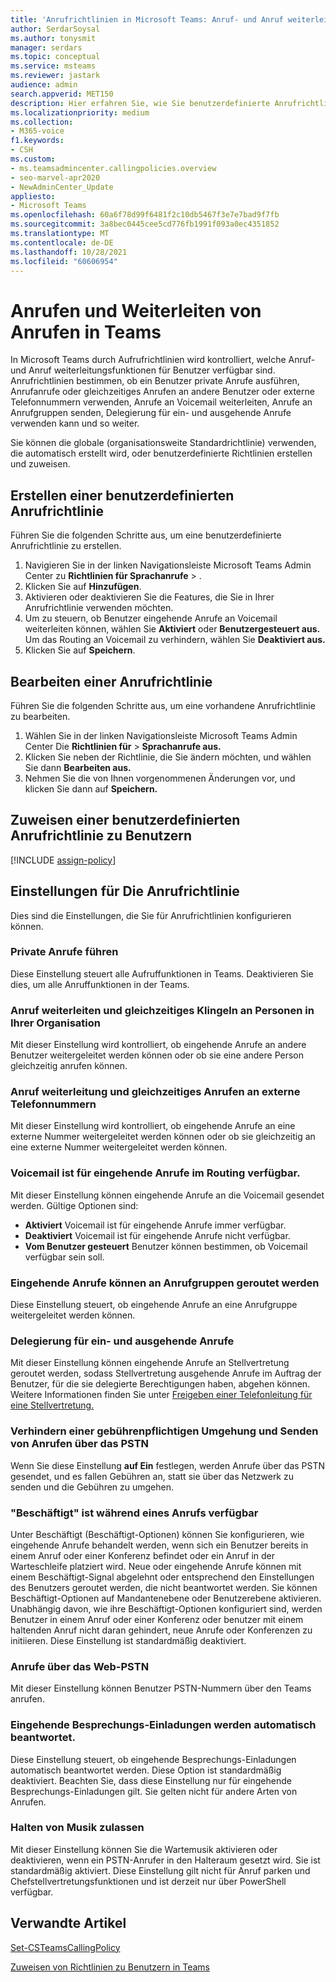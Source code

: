 ```yaml
---
title: 'Anrufrichtlinien in Microsoft Teams: Anruf- und Anruf weiterleitungsfeatures'
author: SerdarSoysal
ms.author: tonysmit
manager: serdars
ms.topic: conceptual
ms.service: msteams
ms.reviewer: jastark
audience: admin
search.appverid: MET150
description: Hier erfahren Sie, wie Sie benutzerdefinierte Anrufrichtlinien in Microsoft Teams sowie verschiedene Anrufrichtlinieneinstellungen erstellen, ändern und hinzufügen.
ms.localizationpriority: medium
ms.collection:
- M365-voice
f1.keywords:
- CSH
ms.custom:
- ms.teamsadmincenter.callingpolicies.overview
- seo-marvel-apr2020
- NewAdminCenter_Update
appliesto:
- Microsoft Teams
ms.openlocfilehash: 60a6f78d99f6481f2c10db5467f3e7e7bad9f7fb
ms.sourcegitcommit: 3a8bec0445cee5cd776fb1991f093a0ec4351852
ms.translationtype: MT
ms.contentlocale: de-DE
ms.lasthandoff: 10/28/2021
ms.locfileid: "60606954"
---
```

# <a name="calling-and-call-forwarding-in-teams"></a>Anrufen und Weiterleiten von Anrufen in Teams

In Microsoft Teams durch Aufrufrichtlinien wird kontrolliert, welche Anruf- und Anruf weiterleitungsfunktionen für Benutzer verfügbar sind. Anrufrichtlinien bestimmen, ob ein Benutzer private Anrufe ausführen, Anrufanrufe oder gleichzeitiges Anrufen an andere Benutzer oder externe Telefonnummern verwenden, Anrufe an Voicemail weiterleiten, Anrufe an Anrufgruppen senden, Delegierung für ein- und ausgehende Anrufe verwenden kann und so weiter.

Sie können die globale (organisationsweite Standardrichtlinie) verwenden, die automatisch erstellt wird, oder benutzerdefinierte Richtlinien erstellen und zuweisen.

## <a name="create-a-custom-calling-policy"></a>Erstellen einer benutzerdefinierten Anrufrichtlinie

Führen Sie die folgenden Schritte aus, um eine benutzerdefinierte Anrufrichtlinie zu erstellen.

1. Navigieren Sie in der linken Navigationsleiste Microsoft Teams Admin Center zu **Richtlinien für Sprachanrufe**  >  .
2. Klicken Sie auf **Hinzufügen**.
3. Aktivieren oder deaktivieren Sie die Features, die Sie in Ihrer Anrufrichtlinie verwenden möchten.
4. Um zu steuern, ob Benutzer eingehende Anrufe an Voicemail weiterleiten können, wählen Sie **Aktiviert** oder **Benutzergesteuert aus.** Um das Routing an Voicemail zu verhindern, wählen Sie **Deaktiviert aus.**
5. Klicken Sie auf **Speichern**.

## <a name="edit-a-calling-policy"></a>Bearbeiten einer Anrufrichtlinie

Führen Sie die folgenden Schritte aus, um eine vorhandene Anrufrichtlinie zu bearbeiten.

1. Wählen Sie in der linken Navigationsleiste Microsoft Teams Admin Center Die **Richtlinien für**  >  **Sprachanrufe aus.**
2. Klicken Sie neben der Richtlinie, die Sie ändern möchten, und wählen Sie dann **Bearbeiten aus.**
3. Nehmen Sie die von Ihnen vorgenommenen Änderungen vor, und klicken Sie dann auf **Speichern.**

## <a name="assign-a-custom-calling-policy-to-users"></a>Zuweisen einer benutzerdefinierten Anrufrichtlinie zu Benutzern

[!INCLUDE [assign-policy](includes/assign-policy.md)]

## <a name="calling-policy-settings"></a>Einstellungen für Die Anrufrichtlinie

Dies sind die Einstellungen, die Sie für Anrufrichtlinien konfigurieren können.

### <a name="make-private-calls"></a>Private Anrufe führen

Diese Einstellung steuert alle Aufruffunktionen in Teams. Deaktivieren Sie dies, um alle Anruffunktionen in der Teams.

### <a name="call-forwarding-and-simultaneous-ringing-to-people-in-your-organization"></a>Anruf weiterleiten und gleichzeitiges Klingeln an Personen in Ihrer Organisation

Mit dieser Einstellung wird kontrolliert, ob eingehende Anrufe an andere Benutzer weitergeleitet werden können oder ob sie eine andere Person gleichzeitig anrufen können.

### <a name="call-forwarding-and-simultaneous-ringing-to-external-phone-numbers"></a>Anruf weiterleitung und gleichzeitiges Anrufen an externe Telefonnummern

Mit dieser Einstellung wird kontrolliert, ob eingehende Anrufe an eine externe Nummer weitergeleitet werden können oder ob sie gleichzeitig an eine externe Nummer weitergeleitet werden können.

### <a name="voicemail-is-available-for-routing-inbound-calls"></a>Voicemail ist für eingehende Anrufe im Routing verfügbar.

Mit dieser Einstellung können eingehende Anrufe an die Voicemail gesendet werden. Gültige Optionen sind:

- **Aktiviert** Voicemail ist für eingehende Anrufe immer verfügbar.
- **Deaktiviert**  Voicemail ist für eingehende Anrufe nicht verfügbar.
- **Vom Benutzer gesteuert** Benutzer können bestimmen, ob Voicemail verfügbar sein soll.

### <a name="inbound-calls-can-be-routed-to-call-groups"></a>Eingehende Anrufe können an Anrufgruppen geroutet werden

Diese Einstellung steuert, ob eingehende Anrufe an eine Anrufgruppe weitergeleitet werden können.

### <a name="delegation-for-inbound-and-outbound-calls"></a>Delegierung für ein- und ausgehende Anrufe

Mit dieser Einstellung können eingehende Anrufe an Stellvertretung geroutet werden, sodass Stellvertretung ausgehende Anrufe im Auftrag der Benutzer, für die sie delegierte Berechtigungen haben, abgehen können. Weitere Informationen finden Sie unter [Freigeben einer Telefonleitung für eine Stellvertretung.](https://support.office.com/article/share-a-phone-line-with-a-delegate-16307929-a51f-43fc-8323-3b1bf115e5a8)

### <a name="prevent-toll-bypass-and-send-calls-through-the-pstn"></a>Verhindern einer gebührenpflichtigen Umgehung und Senden von Anrufen über das PSTN

Wenn Sie diese Einstellung **auf Ein** festlegen, werden Anrufe über das PSTN gesendet, und es fallen Gebühren an, statt sie über das Netzwerk zu senden und die Gebühren zu umgehen.

### <a name="busy-on-busy-is-available-when-in-a-call"></a>"Beschäftigt" ist während eines Anrufs verfügbar

Unter Beschäftigt (Beschäftigt-Optionen) können Sie konfigurieren, wie eingehende Anrufe behandelt werden, wenn sich ein Benutzer bereits in einem Anruf oder einer Konferenz befindet oder ein Anruf in der Warteschleife platziert wird. Neue oder eingehende Anrufe können mit einem Beschäftigt-Signal abgelehnt oder entsprechend den Einstellungen des Benutzers geroutet werden, die nicht beantwortet werden. Sie können Beschäftigt-Optionen auf Mandantenebene oder Benutzerebene aktivieren. Unabhängig davon, wie ihre Beschäftigt-Optionen konfiguriert sind, werden Benutzer in einem Anruf oder einer Konferenz oder benutzer mit einem haltenden Anruf nicht daran gehindert, neue Anrufe oder Konferenzen zu initiieren. Diese Einstellung ist standardmäßig deaktiviert.

### <a name="web-pstn-calling"></a>Anrufe über das Web-PSTN

Mit dieser Einstellung können Benutzer PSTN-Nummern über den Teams anrufen.

### <a name="incoming-meeting-invites-are-automatically-answered"></a>Eingehende Besprechungs-Einladungen werden automatisch beantwortet.

Diese Einstellung steuert, ob eingehende Besprechungs-Einladungen automatisch beantwortet werden. Diese Option ist standardmäßig deaktiviert. Beachten Sie, dass diese Einstellung nur für eingehende Besprechungs-Einladungen gilt. Sie gelten nicht für andere Arten von Anrufen.

### <a name="allow-music-on-hold"></a>Halten von Musik zulassen

Mit dieser Einstellung können Sie die Wartemusik aktivieren oder deaktivieren, wenn ein PSTN-Anrufer in den Halteraum gesetzt wird. Sie ist standardmäßig aktiviert. Diese Einstellung gilt nicht für Anruf parken und Chefstellvertretungsfunktionen und ist derzeit nur über PowerShell verfügbar.

## <a name="related-articles"></a>Verwandte Artikel

[Set-CSTeamsCallingPolicy](/powershell/module/skype/set-csteamscallingpolicy)

[Zuweisen von Richtlinien zu Benutzern in Teams](policy-assignment-overview.md)
